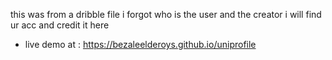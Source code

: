 this was from a dribble file i forgot who is the user and the creator i will find ur acc and credit it here
- live demo at : https://bezaleelderoys.github.io/uniprofile
